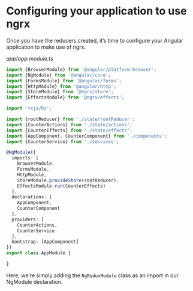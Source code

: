 # Configuring your application to use ngrx #

Once you have the reducers created, it’s time to configure your
Angular application to make use of ngrx.

_app/app.module.ts_
```typescript
import {BrowserModule} from '@angular/platform-browser';
import {NgModule} from '@angular/core';
import {FormsModule} from '@angular/forms';
import {HttpModule} from '@angular/http';
import {StoreModule} from '@ngrx/store';
import {EffectsModule} from '@ngrx/effects';

import 'rxjs/Rx';

import {rootReducer} from './state/rootReducer';
import {CounterActions} from './state/actions';
import {CounterEffects} from './state/effects';
import {AppComponent, CounterComponent} from './components';
import {CounterService} from './services';

@NgModule({
  imports: [
    BrowserModule,
    FormsModule,
    HttpModule,
    StoreModule.provideStore(rootReducer),
    EffectsModule.run(CounterEffects)
  ],
  declarations: [
    AppComponent,
    CounterComponent
  ],
  providers: [
    CounterActions,
    CounterService
  ],
  bootstrap: [AppComponent]
})
export class AppModule {

}
```

Here, we're simply adding the `NgReduxModule` class as an import in our NgModule declaration.
